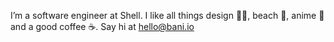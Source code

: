 I’m a software engineer at Shell. I like all things design ✍🏼, beach 🌊, anime 👺 and a good coffee ☕️. Say hi at hello@bani.io
